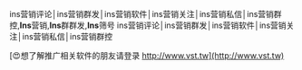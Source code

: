 ins营销评论│ins营销群发│ins营销软件│ins营销关注│ins营销私信│ins营销群控,**Ins**营销,**Ins**群群发,**Ins**筛号
ins营销评论│ins营销群发│ins营销软件│ins营销关注│ins营销私信│ins营销群控

[😍想了解推广相关软件的朋友请登录 http://www.vst.tw](http://www.vst.tw)



